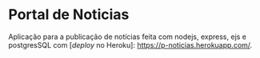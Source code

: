 # Portal de Noticias

Aplicação para a publicação de notícias feita com nodejs, express, ejs e postgresSQL com [_deploy_ no Heroku]: https://p-noticias.herokuapp.com/.

